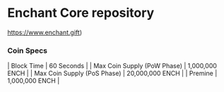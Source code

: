 Enchant Core repository
=================================================

https://www.enchant.gift)

### Coin Specs
| Block Time                  | 60 Seconds      |
| Max Coin Supply (PoW Phase) | 1,000,000 ENCH    |
| Max Coin Supply (PoS Phase) | 20,000,000 ENCH |
| Premine                     | 1,000,000 ENCH    |
